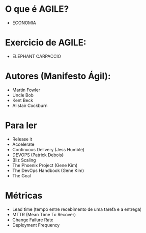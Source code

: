 # O que é AGILE?
- ECONOMIA

# Exercicio de AGILE:
- ELEPHANT CARPACCIO

# Autores (Manifesto Ágil):
- Martin Fowler
- Uncle Bob
- Kent Beck
- Alistair Cockburn

# Para ler
- Release it
- Accelerate
- Continuous Delivery (Jess Humble)
- DEVOPS (Patrick Debois)
- Bliz Scaling
- The Phoenix Project (Gene Kim)
- The DevOps Handbook (Gene Kim)
- The Goal

# Métricas
- Lead time (tempo entre recebimento de uma tarefa e a entrega)
- MTTR (Mean Time To Recover)
- Change Failure Rate
- Deployment Frequency